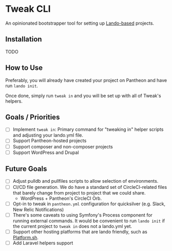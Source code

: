 # Tweak CLI

An opinionated bootstrapper tool for setting up [Lando-based](https://docs.lando.dev/) projects.

## Installation

TODO

## How to Use

Preferably, you will already have created your project on Pantheon and have run `lando init`.

Once done, simply run `tweak in` and you will be set up with all of Tweak's helpers.

## Goals / Priorities

- [ ] Implement `tweak in`: Primary command for "tweaking in" helper scripts and adjusting
your lando.yml file.
- [ ] Support Pantheon-hosted projects
- [ ] Support composer and non-composer projects
- [ ] Support WordPress and Drupal

## Future Goals

- [ ] Adjust pulldb and pullfiles scripts to allow selection of environments.
- [ ] CI/CD file generation. We do have a standard set of CircleCI-related files that barely change from project to project that we could share.
  - WordPress + Pantheon's CircleCI Orb.
- [ ] Opt-in to tweak in `pantheon.yml` configuration for quicksilver (e.g. Slack, New Relic Notifications)
- [ ] There's some caveats to using Symfony's Process component for running external commands. It would be convenient to run `lando init` if the current project to `tweak in` does not a lando.yml yet.
- [ ] Support other hosting platforms that are lando friendly, such as [Platform.sh](https://platform.sh).
- [ ] Add Laravel helpers support
